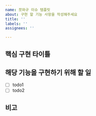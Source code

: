 ```yaml
---
name: 쪼와규 이슈 템플릿
about: 구현 할 기능 사항을 작성해주세요
title: ''
labels: ''
assignees: ''

---
```


## 핵심 구현 타이틀

## 해당 기능을 구현하기 위해 할 일
- [ ] todo1
- [ ] todo2

## 비고
